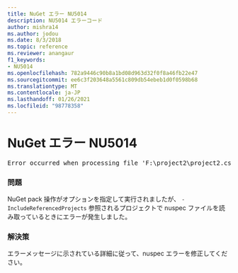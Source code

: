 ```yaml
---
title: NuGet エラー NU5014
description: NU5014 エラーコード
author: mishra14
ms.author: jodou
ms.date: 8/3/2018
ms.topic: reference
ms.reviewer: anangaur
f1_keywords:
- NU5014
ms.openlocfilehash: 782a9446c90b8a1bd08d963d32f0f8a46fb22e47
ms.sourcegitcommit: ee6c3f203648a5561c809db54ebeb1d0f0598b68
ms.translationtype: MT
ms.contentlocale: ja-JP
ms.lasthandoff: 01/26/2021
ms.locfileid: "98778358"
---
```

# <a name="nuget-error-nu5014"></a>NuGet エラー NU5014
<pre>Error occurred when processing file 'F:\project2\project2.csproj': The 'id' start tag on line 4 position 10 does not match the end tag of 'ids'. Line 4, position 20.</pre>

### <a name="issue"></a>問題

NuGet pack 操作がオプションを指定して実行されましたが、 `-IncludeReferencedProjects` 参照されるプロジェクトで nuspec ファイルを読み取っているときにエラーが発生しました。


### <a name="solution"></a>解決策

エラーメッセージに示されている詳細に従って、nuspec エラーを修正してください。

